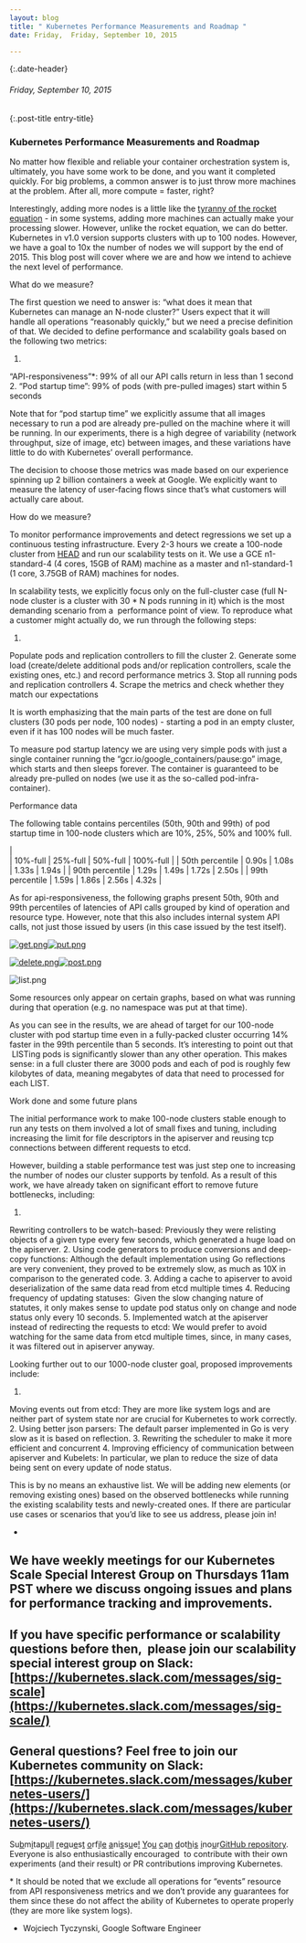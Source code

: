 ```yaml
---
layout: blog
title: " Kubernetes Performance Measurements and Roadmap " 
date: Friday,  Friday, September 10, 2015 

---
```

{:.date-header}
###### Friday, September 10, 2015 

{:.post-title entry-title}
### Kubernetes Performance Measurements and Roadmap 

No matter how flexible and reliable your container orchestration system is, ultimately, you have some work to be done, and you want it completed quickly. For big problems, a common answer is to just throw more machines at the problem. After all, more compute = faster, right?
  
  

Interestingly, adding more nodes is a little like the [tyranny of the rocket equation](http://www.nasa.gov/mission_pages/station/expeditions/expedition30/tryanny.html) - in some systems, adding more machines can actually make your processing slower. However, unlike the rocket equation, we can do better. Kubernetes in v1.0 version supports clusters with up to 100 nodes. However, we have a goal to 10x the number of nodes we will support by the end of 2015. This blog post will cover where we are and how we intend to achieve the next level of performance.
  
  

What do we measure?

The first question we need to answer is: “what does it mean that Kubernetes can manage an N-node cluster?” Users expect that it will handle all operations “reasonably quickly,” but we need a precise definition of that. We decided to define performance and scalability goals based on the following two metrics:

1. 
“API-responsiveness”\*: 99% of all our API calls return in less than 1 second
2. 
“Pod startup time”: 99% of pods (with pre-pulled images) start within 5 seconds
  
  

Note that for “pod startup time” we explicitly assume that all images necessary to run a pod are already pre-pulled on the machine where it will be running. In our experiments, there is a high degree of variability (network throughput, size of image, etc) between images, and these variations have little to do with Kubernetes’ overall performance. 
  
  

The decision to choose those metrics was made based on our experience spinning up 2 billion containers a week at Google. We explicitly want to measure the latency of user-facing flows since that’s what customers will actually care about.
  
  

How do we measure?

To monitor performance improvements and detect regressions we set up a continuous testing infrastructure. Every 2-3 hours we create a 100-node cluster from [HEAD](https://github.com/kubernetes/kubernetes) and run our scalability tests on it. We use a GCE n1-standard-4 (4 cores, 15GB of RAM) machine as a master and n1-standard-1 (1 core, 3.75GB of RAM) machines for nodes. 
  
  

In scalability tests, we explicitly focus only on the full-cluster case (full N-node cluster is a cluster with 30 \* N pods running in it) which is the most demanding scenario from a &nbsp;performance point of view. To reproduce what a customer might actually do, we run through the following steps:

1. 
Populate pods and replication controllers to fill the cluster
2. 
Generate some load (create/delete additional pods and/or replication controllers, scale the existing ones, etc.) and record performance metrics
3. 
Stop all running pods and replication controllers
4. 
Scrape the metrics and check whether they match our expectations
  
  

It is worth emphasizing that the main parts of the test are done on full clusters (30 pods per node, 100 nodes) - starting a pod in an empty cluster, even if it has 100 nodes will be much faster.
  
  

To measure pod startup latency we are using very simple pods with just a single container running the “gcr.io/google\_containers/pause:go” image, which starts and then sleeps forever. The container is guaranteed to be already pre-pulled on nodes (we use it as the so-called pod-infra-container).
  
  

Performance data

The following table contains percentiles (50th, 90th and 99th) of pod startup time in 100-node clusters which are 10%, 25%, 50% and 100% full.
  
  

|   
 | 
10%-full
 | 
25%-full
 | 
50%-full
 | 
100%-full
 |
| 
50th percentile
 | 
0.90s
 | 
1.08s
 | 
1.33s
 | 
1.94s
 |
| 
90th percentile
 | 
1.29s
 | 
1.49s
 | 
1.72s
 | 
2.50s
 |
| 
99th percentile
 | 
1.59s
 | 
1.86s
 | 
2.56s
 | 
4.32s
 |

  
  

As for api-responsiveness, the following graphs present 50th, 90th and 99th percentiles of latencies of API calls grouped by kind of operation and resource type. However, note that this also includes internal system API calls, not just those issued by users (in this case issued by the test itself).

  

[![get.png](https://lh4.googleusercontent.com/NrKLoz2iB-TNdOxISL7OcqquCKL-MijDBCokf-u4ASAqgmo6zT7ZU24mXDvIwUUlRsFSsL3KF17dEAfUT41TSgNPvId5HN5ELQTXJSSBF0dp9EOccx4Y4WZ9fC9v9B_kCA=s1600)](https://lh4.googleusercontent.com/NrKLoz2iB-TNdOxISL7OcqquCKL-MijDBCokf-u4ASAqgmo6zT7ZU24mXDvIwUUlRsFSsL3KF17dEAfUT41TSgNPvId5HN5ELQTXJSSBF0dp9EOccx4Y4WZ9fC9v9B_kCA=s1600)[![put.png](https://lh4.googleusercontent.com/53AtIdoGQ477Ju0FD4S76xbZs490JnmibhSZh67aq1-MU4Jw4B-7FBgzvFoJXHcAMeSU9r3bzJHpBFAfcSf7FIS3JGZ4TiAiHucyjH3ErrarKrwYNFopvxYSBo0qxP-U0w=s1600)](https://lh4.googleusercontent.com/53AtIdoGQ477Ju0FD4S76xbZs490JnmibhSZh67aq1-MU4Jw4B-7FBgzvFoJXHcAMeSU9r3bzJHpBFAfcSf7FIS3JGZ4TiAiHucyjH3ErrarKrwYNFopvxYSBo0qxP-U0w=s1600)

  

[![delete.png](https://lh4.googleusercontent.com/-wsLEXPfgtXNlu-pDfM4c0Qvr8lU7-G2w_nSgVeqg04D7RnhgSzg6Z5-mVmIYOzTWF7XaJ0zsDZBBlyZLqj4R1fkwWq-uaKJJI8xLAQ1gYWbh5qKXr5-rzkjm6CT3kBU=s1600)](https://lh4.googleusercontent.com/-wsLEXPfgtXNlu-pDfM4c0Qvr8lU7-G2w_nSgVeqg04D7RnhgSzg6Z5-mVmIYOzTWF7XaJ0zsDZBBlyZLqj4R1fkwWq-uaKJJI8xLAQ1gYWbh5qKXr5-rzkjm6CT3kBU=s1600)[![post.png](https://lh6.googleusercontent.com/It8dH6iM2ZPypZ99KSUo_kJY4DnR2QD8yGJj26TiZ3U4owyf-WXoxrDfBAc1hcSn3i3LuxE3KGlUzQOaPgH6XVjSAU9Z2zMfZCKFAxEGtuCQiKlJPX4vH2JgQf3h1BXMRJQ=s1600)](https://lh6.googleusercontent.com/It8dH6iM2ZPypZ99KSUo_kJY4DnR2QD8yGJj26TiZ3U4owyf-WXoxrDfBAc1hcSn3i3LuxE3KGlUzQOaPgH6XVjSAU9Z2zMfZCKFAxEGtuCQiKlJPX4vH2JgQf3h1BXMRJQ=s1600)

 ![list.png](https://lh6.googleusercontent.com/6Gy-UKBZUoEwJ9iFytq-k_wrdvh6FsTJexSpn6nNnBwOvxv-Sp6PV7vmArCL22MUkz0tWH7MxhaIc-JE8YpEc0X4nDUMn-cKWF3ANHtgd2aJ5t3osoaezDe_xqjpi748Cbw=s1600)
  
  

Some resources only appear on certain graphs, based on what was running during that operation (e.g. no namespace was put at that time).
  
  

As you can see in the results, we are ahead of target for our 100-node cluster with pod startup time even in a fully-packed cluster occurring 14% faster in the 99th percentile than 5 seconds. It’s interesting to point out that &nbsp;LISTing pods is significantly slower than any other operation. This makes sense: in a full cluster there are 3000 pods and each of pod is roughly few kilobytes of data, meaning megabytes of data that need to processed for each LIST.
  
  

Work done and some future plans

The initial performance work to make 100-node clusters stable enough to run any tests on them involved a lot of small fixes and tuning, including increasing the limit for file descriptors in the apiserver and reusing tcp connections between different requests to etcd.
  
  

However, building a stable performance test was just step one to increasing the number of nodes our cluster supports by tenfold. As a result of this work, we have already taken on significant effort to remove future bottlenecks, including:

1. 
Rewriting controllers to be watch-based: Previously they were relisting objects of a given type every few seconds, which generated a huge load on the apiserver.
2. 
Using code generators to produce conversions and deep-copy functions: Although the default implementation using Go reflections are very convenient, they proved to be extremely slow, as much as 10X in comparison to the generated code.
3. 
Adding a cache to apiserver to avoid deserialization of the same data read from etcd multiple times
4. 
Reducing frequency of updating statuses: &nbsp;Given the slow changing nature of statutes, it only makes sense to update pod status only on change and node status only every 10 seconds.
5. 
Implemented watch at the apiserver instead of redirecting the requests to etcd: We would prefer to avoid watching for the same data from etcd multiple times, since, in many cases, it was filtered out in apiserver anyway.
  
  

Looking further out to our 1000-node cluster goal, proposed improvements include:

1. 
Moving events out from etcd: They are more like system logs and are neither part of system state nor are crucial for Kubernetes to work correctly.
2. 
Using better json parsers: The default parser implemented in Go is very slow as it is based on reflection.
3. 
Rewriting the scheduler to make it more efficient and concurrent
4. 
Improving efficiency of communication between apiserver and Kubelets: In particular, we plan to reduce the size of data being sent on every update of node status.
  
  

This is by no means an exhaustive list. We will be adding new elements (or removing existing ones) based on the observed bottlenecks while running the existing scalability tests and newly-created ones. If there are particular use cases or scenarios that you’d like to see us address, please join in!
  
  

- 
 We have weekly meetings for our Kubernetes Scale Special Interest Group on Thursdays 11am PST where we discuss ongoing issues and plans for performance tracking and improvements.
- 
If you have specific performance or scalability questions before then, &nbsp;please join our scalability special interest group on Slack: [https://kubernetes.slack.com/messages/sig-scale](https://kubernetes.slack.com/messages/sig-scale/)
- 
General questions? Feel free to join our Kubernetes community on Slack: [https://kubernetes.slack.com/messages/kubernetes-users/](https://kubernetes.slack.com/messages/kubernetes-users/)
- 
Su[b](https://kubernetes.slack.com/messages/sig-scale/)m[i](https://kubernetes.slack.com/messages/sig-scale/)t[](https://kubernetes.slack.com/messages/sig-scale/)a[](https://kubernetes.slack.com/messages/sig-scale/)p[u](https://kubernetes.slack.com/messages/sig-scale/)l[l](https://kubernetes.slack.com/messages/sig-scale/) [r](https://kubernetes.slack.com/messages/sig-scale/)e[q](https://kubernetes.slack.com/messages/sig-scale/)u[e](https://kubernetes.slack.com/messages/sig-scale/)s[t](https://kubernetes.slack.com/messages/sig-scale/) [o](https://kubernetes.slack.com/messages/sig-scale/)r[](https://kubernetes.slack.com/messages/sig-scale/)f[i](https://kubernetes.slack.com/messages/sig-scale/)l[e](https://kubernetes.slack.com/messages/sig-scale/) [a](https://kubernetes.slack.com/messages/sig-scale/)n[](https://kubernetes.slack.com/messages/sig-scale/)i[s](https://kubernetes.slack.com/messages/sig-scale/)s[u](https://kubernetes.slack.com/messages/sig-scale/)e[!](https://kubernetes.slack.com/messages/sig-scale/) [Y](https://kubernetes.slack.com/messages/sig-scale/)o[u](https://kubernetes.slack.com/messages/sig-scale/) [c](https://kubernetes.slack.com/messages/sig-scale/)a[n](https://kubernetes.slack.com/messages/sig-scale/) [d](https://kubernetes.slack.com/messages/sig-scale/)o[](https://kubernetes.slack.com/messages/sig-scale/)t[h](https://kubernetes.slack.com/messages/sig-scale/)i[s](https://kubernetes.slack.com/messages/sig-scale/) [i](https://kubernetes.slack.com/messages/sig-scale/)n[](https://kubernetes.slack.com/messages/sig-scale/)o[u](https://kubernetes.slack.com/messages/sig-scale/)r[](https://kubernetes.slack.com/messages/sig-scale/)[GitHub repository](https://github.com/kubernetes/kubernetes). Everyone is also enthusiastically encouraged &nbsp;to contribute with their own experiments (and their result) or PR contributions improving Kubernetes.
  
\* It should be noted that we exclude all operations for “events” resource from API responsiveness metrics and we don’t provide any guarantees for them since these do not affect the ability of Kubernetes to operate properly (they are more like system logs).  
  
 - Wojciech Tyczynski, Google Software Engineer